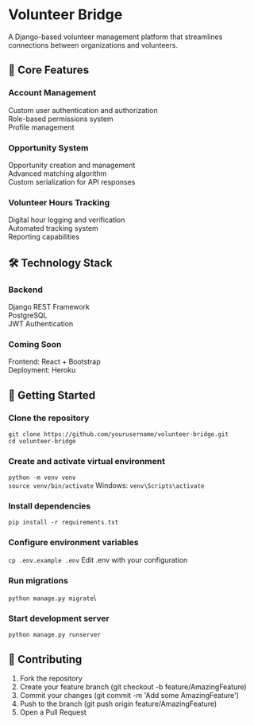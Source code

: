 # Volunteer Bridge
A Django-based volunteer management platform that streamlines connections between organizations and volunteers.
## 🌟 Core Features
### Account Management
Custom user authentication and authorization\
Role-based permissions system\
Profile management
### Opportunity System
Opportunity creation and management\
Advanced matching algorithm\
Custom serialization for API responses
### Volunteer Hours Tracking
Digital hour logging and verification\
Automated tracking system\
Reporting capabilities

## 🛠️ Technology Stack
### Backend
Django REST Framework\
PostgreSQL\
JWT Authentication
### Coming Soon
Frontend: React + Bootstrap\
Deployment: Heroku

## 🚀 Getting Started
### Clone the repository
`git clone https://github.com/yourusername/volunteer-bridge.git`\
`cd volunteer-bridge`
### Create and activate virtual environment
`python -m venv venv`\
`source venv/bin/activate`   Windows: `venv\Scripts\activate`
### Install dependencies
`pip install -r requirements.txt`
### Configure environment variables
`cp .env.example .env` Edit .env with your configuration
### Run migrations
`python manage.py migrate`\
### Start development server
`python manage.py runserver`

## 🤝 Contributing
1. Fork the repository
2. Create your feature branch (git checkout -b feature/AmazingFeature)
3. Commit your changes (git commit -m 'Add some AmazingFeature')
4. Push to the branch (git push origin feature/AmazingFeature)
5. Open a Pull Request
